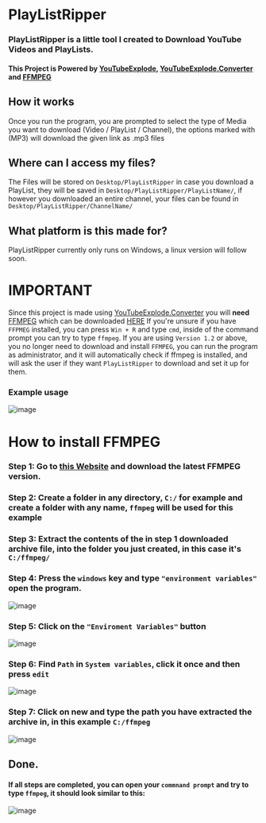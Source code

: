 # PlayListRipper
### PlayListRipper is a little tool I created to Download YouTube Videos and PlayLists.

#### This Project is Powered by [YouTubeExplode](https://github.com/Tyrrrz/YoutubeExplode), [YouTubeExplode.Converter](https://www.nuget.org/packages/YoutubeExplode.Converter) and [FFMPEG](https://ffmpeg.org)

## How it works
Once you run the program, you are prompted to select the type of Media you want to download (Video / PlayList / Channel), the options marked with (MP3) will download the given link as .mp3 files
## Where can I access my files?
The Files will be stored on `Desktop/PlayListRipper` in case you download a PlayList, they will be saved in `Desktop/PlayListRipper/PlayListName/`, if however you downloaded an entire channel, your files can be found in `Desktop/PlayListRipper/ChannelName/`
## What platform is this made for?
PlayListRipper currently only runs on Windows, a linux version will follow soon.

# IMPORTANT
Since this project is made using [YouTubeExplode.Converter](https://www.nuget.org/packages/YoutubeExplode.Converter) you will **need** [FFMPEG](https://ffmpeg.org) which can be downloaded [HERE](https://ffbinaries.com/downloads)
If you're unsure if you have `FFPMEG` installed, you can press `Win + R` and type `cmd`, inside of the command prompt you can try to type `ffmpeg`.
If you are using `Version 1.2` or above, you no longer need to download and install `FFMPEG`, you can run the program as administrator, and it will automatically check if ffmpeg is installed, and will ask the user if they want `PlayListRipper` to download and set it up for them.

### Example usage
![image](https://user-images.githubusercontent.com/61352968/168492164-b94594c9-c6fa-4fcd-9fec-cf0984cda6fa.png)

# How to install FFMPEG
### Step 1: Go to [this Website](https://ffbinaries.com/downloads) and download the latest FFMPEG version.
### Step 2: Create a folder in any directory, `C:/` for example and create a folder with any name, `ffmpeg` will be used for this example
### Step 3: Extract the contents of the in step 1 downloaded archive file, into the folder you just created, in this case it's `C:/ffmpeg/`
### Step 4: Press the `windows` key and type `"environment variables"` open the program.
![image](https://user-images.githubusercontent.com/61352968/168972566-789ae793-e389-4959-9abb-e31815ba361b.png)
### Step 5: Click on the `"Enviroment Variables"` button
![image](https://user-images.githubusercontent.com/61352968/168972805-b96eefbf-0a10-46ff-9c00-b00d84642959.png)
### Step 6: Find `Path` in `System variables`, click it once and then press `edit`
![image](https://user-images.githubusercontent.com/61352968/168973050-c1974133-eaa5-42c5-a911-f8630064fe22.png)
### Step 7: Click on new and type the path you have extracted the archive in, in this example `C:/ffmpeg`
![image](https://user-images.githubusercontent.com/61352968/168973482-97fc5e78-f0fb-4a1b-9575-f6cb84b8c168.png)
## Done.
#### If all steps are completed, you can open your `commnand prompt` and try to type `ffmpeg`, it should look similar to this:
![image](https://user-images.githubusercontent.com/61352968/168973704-08c0dde4-2fa8-4066-9be4-5bd5dbe1afb3.png)




